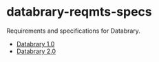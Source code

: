 # databrary-reqmts-specs
Requirements and specifications for Databrary.

- [Databrary 1.0](https://gilmore-lab.github.io/databrary-reqmts-specs/databrary_1.0.html)
- [Databrary 2.0](https://gilmore-lab.github.io/databrary-reqmts-specs/databrary_2.0.html)
